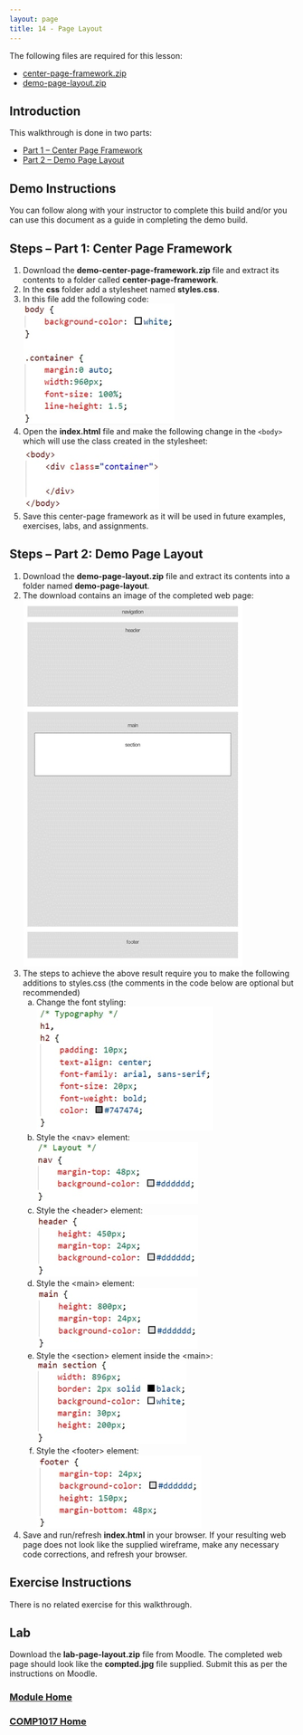 ```yaml
---
layout: page
title: 14 - Page Layout
---
```

The following files are required for this lesson:
* [center-page-framework.zip](files/center-page-framework.zip)
* [demo-page-layout.zip](files/demo-page-layout.zip)

## Introduction
This walkthrough is done in two parts:
* [Part 1 – Center Page Framework](#part1)
* [Part 2 – Demo Page Layout](#part2)

## Demo Instructions
You can follow along with your instructor to complete this build and/or you can use this document as a guide in completing the demo build.

## Steps – <a id="part1">Part 1</a>: Center Page Framework
1.	Download the **demo-center-page-framework.zip** file and extract its contents to a folder called **center-page-framework**.
2.	In the **css** folder add a stylesheet named **styles.css**.
3.	In this file add the following code:<br>
![center-page-styling.jpg](files/center-page-styling.jpg)
4.	Open the **index.html** file and make the following change in the `<body>` which will use the class created in the stylesheet:<br>
![index-body.jpg](files/index-body.jpg)
5.	Save this center-page framework as it will be used in future examples, exercises, labs, and assignments.

## Steps – <a id="part2">Part 2</a>: Demo Page Layout
1.	Download the **demo-page-layout.zip** file and extract its contents into a folder named **demo-page-layout**.
2.	The download contains an image of the completed web page:<br>
![page-layout-wireframe.jpg](files/page-layout-wireframe.jpg)
3.	The steps to achieve the above result require you to make the following additions to styles.css (the comments in the code below are optional but recommended)
    <ol type="a">
        <li>Change the font styling:<br>
        <img src="files/css-styles-a.jpg" alt="font styling">
        </li>
        <li>Style the &lt;nav&gt; element:<br>
        <img src="files/css-styles-b.jpg" alt="nav styling">
        </li>
        <li>Style the &lt;header&gt; element:<br>
        <img src="files/css-styles-c.jpg" alt="header styling">
        </li>
        <li>Style the &lt;main&gt; element:<br>
        <img src="files/css-styles-d.jpg" alt="main styling">
        </li>
        <li>Style the &lt;section&gt; element inside the &lt;main&gt;:<br>
        <img src="files/css-styles-e.jpg" alt="main section styling">
        </li>
        <li>Style the &lt;footer&gt; element:<br>
        <img src="files/css-styles-f.jpg" alt="footer styling">
        </li>
    </ol>
4.	Save and run/refresh **index.html** in your browser. If your resulting web page does not look like the supplied wireframe, make any necessary code corrections, and refresh your browser.

## Exercise Instructions
There is no related exercise for this walkthrough.

## Lab
Download the **lab-page-layout.zip** file from Moodle. The completed web page should look like the **compted.jpg** file supplied. Submit this as per the instructions on Moodle.

### [Module Home](../)

### [COMP1017 Home](../../)